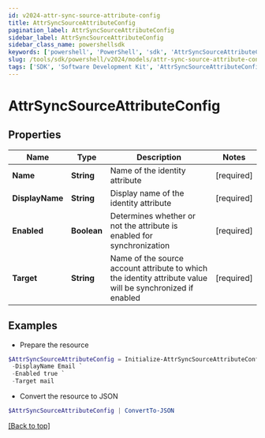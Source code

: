 ```yaml
---
id: v2024-attr-sync-source-attribute-config
title: AttrSyncSourceAttributeConfig
pagination_label: AttrSyncSourceAttributeConfig
sidebar_label: AttrSyncSourceAttributeConfig
sidebar_class_name: powershellsdk
keywords: ['powershell', 'PowerShell', 'sdk', 'AttrSyncSourceAttributeConfig', 'V2024AttrSyncSourceAttributeConfig'] 
slug: /tools/sdk/powershell/v2024/models/attr-sync-source-attribute-config
tags: ['SDK', 'Software Development Kit', 'AttrSyncSourceAttributeConfig', 'V2024AttrSyncSourceAttributeConfig']
---
```



# AttrSyncSourceAttributeConfig

## Properties

Name | Type | Description | Notes
------------ | ------------- | ------------- | -------------
**Name** | **String** | Name of the identity attribute | [required]
**DisplayName** | **String** | Display name of the identity attribute | [required]
**Enabled** | **Boolean** | Determines whether or not the attribute is enabled for synchronization | [required]
**Target** | **String** | Name of the source account attribute to which the identity attribute value will be synchronized if enabled | [required]

## Examples

- Prepare the resource
```powershell
$AttrSyncSourceAttributeConfig = Initialize-AttrSyncSourceAttributeConfig  -Name email `
 -DisplayName Email `
 -Enabled true `
 -Target mail
```

- Convert the resource to JSON
```powershell
$AttrSyncSourceAttributeConfig | ConvertTo-JSON
```


[[Back to top]](#) 

